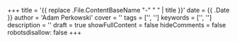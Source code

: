 +++
title = '{{ replace .File.ContentBaseName "-" " " | title }}'
date = {{ .Date }}
author = 'Adam Perkowski'
cover = ''
tags = ['', '']
keywords = ['', '']
description = ''
draft = true
showFullContent = false
hideComments = false
robotsdisallow: false
+++
